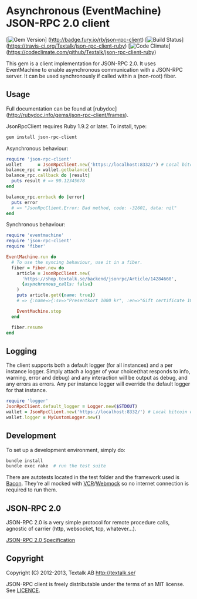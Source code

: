 Asynchronous (EventMachine) JSON-RPC 2.0 client
===============================================

[![Gem Version](https://badge.fury.io/rb/json-rpc-client.png)]
(http://badge.fury.io/rb/json-rpc-client)
[![Build Status](https://travis-ci.org/Textalk/json-rpc-client-ruby.png?branch=master)]
(https://travis-ci.org/Textalk/json-rpc-client-ruby)
[![Code Climate](https://codeclimate.com/github/Textalk/json-rpc-client-ruby.png)]
(https://codeclimate.com/github/Textalk/json-rpc-client-ruby)

This gem is a client implementation for JSON-RPC 2.0. It uses EventMachine to
enable asynchronous communication with a JSON-RPC server. It can be used synchronously if
called within a (non-root) fiber.

Usage
-----

Full documentation can be found at [rubydoc]
(http://rubydoc.info/gems/json-rpc-client/frames).

JsonRpcClient requires Ruby 1.9.2 or later. To install, type:

```bash
gem install json-rpc-client
```

Asynchronous behaviour:
```Ruby
require 'json-rpc-client'
wallet      = JsonRpcClient.new('https://localhost:8332/') # Local bitcoin wallet
balance_rpc = wallet.getbalance()
balance_rpc.callback do |result|
  puts result # => 90.12345678
end

balance_rpc.errback do |error|
  puts error
  # => "JsonRpcClient.Error: Bad method, code: -32601, data: nil"
end
```

Synchronous behaviour:
```Ruby
require 'eventmachine'
require 'json-rpc-client'
require 'fiber'

EventMachine.run do
  # To use the syncing behaviour, use it in a fiber.
  fiber = Fiber.new do
    article = JsonRpcClient.new(
      'https://shop.textalk.se/backend/jsonrpc/Article/14284660',
      {asynchronous_calls: false}
    )
    puts article.get({name: true})
    # => {:name=>{:sv=>"Presentkort 1000 kr", :en=>"Gift certificate 1000 SEK"}}

    EventMachine.stop
  end

  fiber.resume
end
```

Logging
-------

The client supports both a default logger (for all instances) and a per instance logger.
Simply attach a logger of your choice(that responds to info, warning, error and debug) and
any interaction will be output as debug, and any errors as errors. Any per instance logger will
override the default logger for that instance.

```Ruby
require 'logger'
JsonRpcClient.default_logger = Logger.new($STDOUT)
wallet = JsonRpcClient.new('https://localhost:8332/') # Local bitcoin wallet
wallet.logger = MyCustomLogger.new()
```

Development
-----------

To set up a development environment, simply do:

```bash
bundle install
bundle exec rake  # run the test suite
```

There are autotests located in the test folder and the framework used is
[Bacon](https://github.com/chneukirchen/bacon). They're all mocked with
[VCR](https://github.com/vcr/vcr)/[Webmock](https://github.com/bblimke/webmock)
so no internet connection is required to run them.

JSON-RPC 2.0
------------

JSON-RPC 2.0 is a very simple protocol for remote procedure calls,
agnostic of carrier (http, websocket, tcp, whatever…).

[JSON-RPC 2.0 Specification](http://www.jsonrpc.org/specification)

Copyright
---------
Copyright (C) 2012-2013, Textalk AB <http://textalk.se/>

JSON-RPC client is freely distributable under the terms of an MIT license. See [LICENCE](LICENSE).
